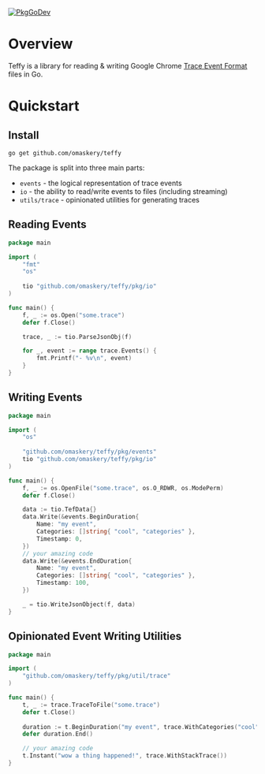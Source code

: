 [![PkgGoDev](https://pkg.go.dev/badge/github.com/omaskery/teffy)](https://pkg.go.dev/github.com/omaskery/teffy)

# Overview

Teffy is a library for reading & writing Google Chrome [Trace Event Format](https://docs.google.com/document/d/1CvAClvFfyA5R-PhYUmn5OOQtYMH4h6I0nSsKchNAySU/preview) files in Go.

# Quickstart

## Install

`go get github.com/omaskery/teffy`

The package is split into three main parts:
 * `events` - the logical representation of trace events
 * `io` - the ability to read/write events to files (including streaming)
 * `utils/trace` - opinionated utilities for generating traces

## Reading Events

```go
package main

import (
    "fmt"
    "os"
    
    tio "github.com/omaskery/teffy/pkg/io"
)

func main() {
    f, _ := os.Open("some.trace")
    defer f.Close()

    trace, _ := tio.ParseJsonObj(f)

    for _, event := range trace.Events() {
        fmt.Printf("- %v\n", event)
    }
}
```

## Writing Events

```go
package main

import (
    "os"
    
    "github.com/omaskery/teffy/pkg/events"
    tio "github.com/omaskery/teffy/pkg/io"
)

func main() {
    f, _ := os.OpenFile("some.trace", os.O_RDWR, os.ModePerm)
    defer f.Close()

    data := tio.TefData{}
    data.Write(&events.BeginDuration{
        Name: "my event",
        Categories: []string{ "cool", "categories" },
        Timestamp: 0,
    })
    // your amazing code
    data.Write(&events.EndDuration{
        Name: "my event",
        Categories: []string{ "cool", "categories" },
        Timestamp: 100,
    })

    _ = tio.WriteJsonObject(f, data)
}
```

## Opinionated Event Writing Utilities

```go
package main

import (
    "github.com/omaskery/teffy/pkg/util/trace"
)

func main() {
    t, _ := trace.TraceToFile("some.trace")
    defer t.Close()
    
    duration := t.BeginDuration("my event", trace.WithCategories("cool", "categories"))
    defer duration.End()

    // your amazing code
    t.Instant("wow a thing happened!", trace.WithStackTrace())
}
```
